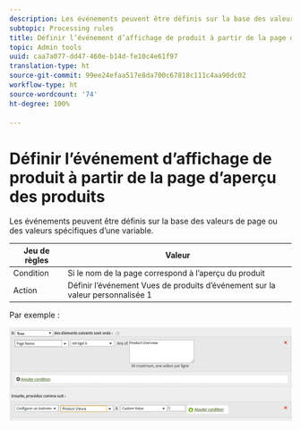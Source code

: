 ```yaml
---
description: Les événements peuvent être définis sur la base des valeurs de page ou des valeurs spécifiques d’une variable.
subtopic: Processing rules
title: Définir l’événement d’affichage de produit à partir de la page d’aperçu des produits
topic: Admin tools
uuid: caa7a077-dd47-460e-b14d-fe10c4e61f97
translation-type: ht
source-git-commit: 99ee24efaa517e8da700c67818c111c4aa90dc02
workflow-type: ht
source-wordcount: '74'
ht-degree: 100%

---
```



# Définir l’événement d’affichage de produit à partir de la page d’aperçu des produits

Les événements peuvent être définis sur la base des valeurs de page ou des valeurs spécifiques d’une variable.

| Jeu de règles | Valeur |
|---|---|
| Condition | Si le nom de la page correspond à l’aperçu du produit |
| Action | Définir l’événement Vues de produits d’événement sur la valeur personnalisée 1 |

Par exemple :

![](assets/set-product-view-event.png)

